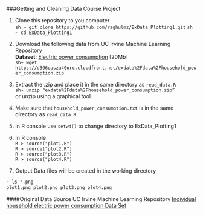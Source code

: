 ###Getting and Cleaning Data Course Project

1.  Clone this repository to you computer<br>
 ```sh ~ git clone https://github.com/raghulmz/ExData_Plotting1.git```
 ```sh ~ cd ExData_Plotting1```<br>

2. Download the following data from UC Irvine Machine Learning Repository<br>
<b>Dataset</b>: <a href="https://d396qusza40orc.cloudfront.net/exdata%2Fdata%2Fhousehold_power_consumption.zip">
Electric power consumption</a> [20Mb]<br>
```sh~ wget https://d396qusza40orc.cloudfront.net/exdata%2Fdata%2Fhousehold_power_consumption.zip```

3. Extract the .zip and place it in the same directory as `read_data.R`<br>
   ```sh~ unzip "exdata%2Fdata%2Fhousehold_power_consumption.zip”```<br>
   or unzip using a graphical tool

4. Make sure that `household_power_consumption.txt` is in the same directory as `read_data.R`

5. In R console use `setwd()` to change directory to ExData_Plotting1 

6. In R console <br>
```R > source("plot1.R")```<br>
```R > source("plot2.R")```<br>
```R > source("plot3.R")```<br>
```R > source("plot4.R")```<br>

7. Output Data files will be created in the working directory<br>
 
```sh
~ ls *.png
plot1.png plot2.png plot3.png plot4.png
```

####Original Data Source
UC Irvine Machine Learning Repository
[Individual household electric power consumption Data Set](https://archive.ics.uci.edu/ml/datasets/Individual+household+electric+power+consumption)